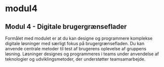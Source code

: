 # modul4
## Modul 4 - Digitale brugergrænseflader
Formålet med modulet er at du kan designe og programmere komplekse digitale løsninger med særligt fokus på brugergrænsefladen. Du kan anvende centrale metoder til test af brugerens oplevelse af gruppens løsning. Løsninger designes og programmeres i teams under anvendelse af teknologier og udviklingsmetoder, der understøtter teamsamarbejde.
